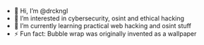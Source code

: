 - 👋 Hi, I’m @drckngl
- 👀 I’m interested in cybersecurity, osint and ethical hacking
- 🌱 I’m currently learning practical web hacking and osint stuff
- ⚡ Fun fact: Bubble wrap was originally invented as a wallpaper

<!---
drckngl/drckngl is a ✨ special ✨ repository because its `README.md` (this file) appears on your GitHub profile.
You can click the Preview link to take a look at your changes.
--->
